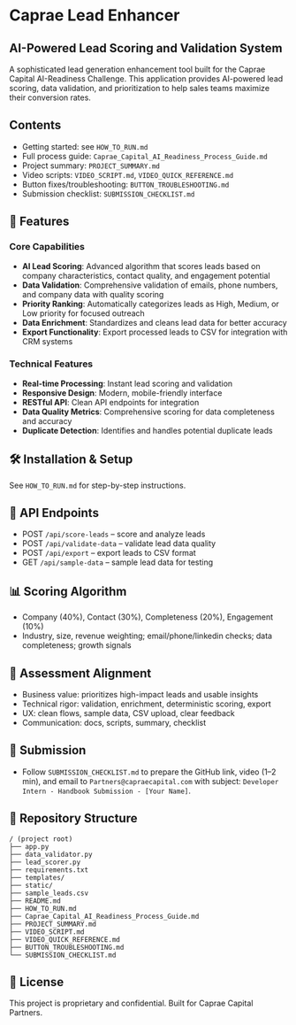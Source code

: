 # Caprae Lead Enhancer
## AI-Powered Lead Scoring and Validation System

A sophisticated lead generation enhancement tool built for the Caprae Capital AI-Readiness Challenge. This application provides AI-powered lead scoring, data validation, and prioritization to help sales teams maximize their conversion rates.

## Contents
- Getting started: see `HOW_TO_RUN.md`
- Full process guide: `Caprae_Capital_AI_Readiness_Process_Guide.md`
- Project summary: `PROJECT_SUMMARY.md`
- Video scripts: `VIDEO_SCRIPT.md`, `VIDEO_QUICK_REFERENCE.md`
- Button fixes/troubleshooting: `BUTTON_TROUBLESHOOTING.md`
- Submission checklist: `SUBMISSION_CHECKLIST.md`

## 🚀 Features

### Core Capabilities
- **AI Lead Scoring**: Advanced algorithm that scores leads based on company characteristics, contact quality, and engagement potential
- **Data Validation**: Comprehensive validation of emails, phone numbers, and company data with quality scoring
- **Priority Ranking**: Automatically categorizes leads as High, Medium, or Low priority for focused outreach
- **Data Enrichment**: Standardizes and cleans lead data for better accuracy
- **Export Functionality**: Export processed leads to CSV for integration with CRM systems

### Technical Features
- **Real-time Processing**: Instant lead scoring and validation
- **Responsive Design**: Modern, mobile-friendly interface
- **RESTful API**: Clean API endpoints for integration
- **Data Quality Metrics**: Comprehensive scoring for data completeness and accuracy
- **Duplicate Detection**: Identifies and handles potential duplicate leads

## 🛠 Installation & Setup

See `HOW_TO_RUN.md` for step-by-step instructions.

## 🔧 API Endpoints

- POST `/api/score-leads` – score and analyze leads
- POST `/api/validate-data` – validate lead data quality
- POST `/api/export` – export leads to CSV format
- GET `/api/sample-data` – sample lead data for testing

## 📊 Scoring Algorithm

- Company (40%), Contact (30%), Completeness (20%), Engagement (10%)
- Industry, size, revenue weighting; email/phone/linkedin checks; data completeness; growth signals

## 🎯 Assessment Alignment
- Business value: prioritizes high-impact leads and usable insights
- Technical rigor: validation, enrichment, deterministic scoring, export
- UX: clean flows, sample data, CSV upload, clear feedback
- Communication: docs, scripts, summary, checklist

## 📨 Submission
- Follow `SUBMISSION_CHECKLIST.md` to prepare the GitHub link, video (1–2 min), and email to `Partners@capraecapital.com` with subject: `Developer Intern - Handbook Submission - [Your Name]`.

## 📝 Repository Structure
```
/ (project root)
├── app.py
├── data_validator.py
├── lead_scorer.py
├── requirements.txt
├── templates/
├── static/
├── sample_leads.csv
├── README.md
├── HOW_TO_RUN.md
├── Caprae_Capital_AI_Readiness_Process_Guide.md
├── PROJECT_SUMMARY.md
├── VIDEO_SCRIPT.md
├── VIDEO_QUICK_REFERENCE.md
├── BUTTON_TROUBLESHOOTING.md
└── SUBMISSION_CHECKLIST.md
```

## 📄 License
This project is proprietary and confidential. Built for Caprae Capital Partners.
